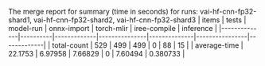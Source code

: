 The merge report for summary (time in seconds) for runs: vai-hf-cnn-fp32-shard1, vai-hf-cnn-fp32-shard2, vai-hf-cnn-fp32-shard3
| items        |    tests |   model-run |   onnx-import |   torch-mlir |   iree-compile |   inference |
|--------------|----------|-------------|---------------|--------------|----------------|-------------|
| total-count  | 529      |   499       |     499       |            0 |       88       |   15        |
| average-time |  22.1753 |     6.97958 |       7.66829 |            0 |        7.60494 |    0.380733 |
